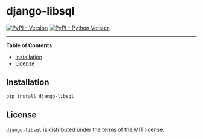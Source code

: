 # django-libsql

[![PyPI - Version](https://img.shields.io/pypi/v/django-libsql.svg)](https://pypi.org/project/django-libsql)
[![PyPI - Python Version](https://img.shields.io/pypi/pyversions/django-libsql.svg)](https://pypi.org/project/django-libsql)

-----

**Table of Contents**

- [Installation](#installation)
- [License](#license)

## Installation

```console
pip install django-libsql
```

## License

`django-libsql` is distributed under the terms of the [MIT](https://spdx.org/licenses/MIT.html) license.
